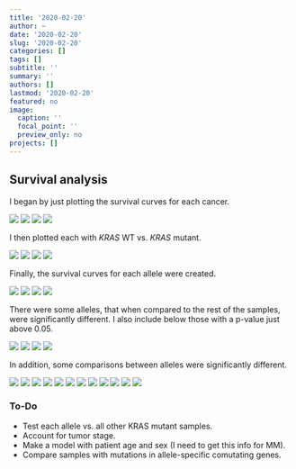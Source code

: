 ```yaml
---
title: '2020-02-20'
author: ~
date: '2020-02-20'
slug: '2020-02-20'
categories: []
tags: []
subtitle: ''
summary: ''
authors: []
lastmod: '2020-02-20'
featured: no
image:
  caption: ''
  focal_point: ''
  preview_only: no
projects: []
---
```


## Survival analysis

I began by just plotting the survival curves for each cancer.

![](/img/graphs/70_10_survival-analysis/cancer-survival-curve_COAD.svg)
![](/img/graphs/70_10_survival-analysis/cancer-survival-curve_LUAD.svg)
![](/img/graphs/70_10_survival-analysis/cancer-survival-curve_MM.svg)
![](/img/graphs/70_10_survival-analysis/cancer-survival-curve_PAAD.svg)

I then plotted each with *KRAS* WT vs. *KRAS* mutant.

![](/img/graphs/70_10_survival-analysis/kras-mutated-survival-curve_COAD.svg)
![](/img/graphs/70_10_survival-analysis/kras-mutated-survival-curve_LUAD.svg)
![](/img/graphs/70_10_survival-analysis/kras-mutated-survival-curve_MM.svg)
![](/img/graphs/70_10_survival-analysis/kras-mutated-survival-curve_PAAD.svg)

Finally, the survival curves for each allele were created.

![](/img/graphs/70_10_survival-analysis/kras-allele-survival-curve_PAAD.svg)
![](/img/graphs/70_10_survival-analysis/kras-allele-survival-curve_COAD.svg)
![](/img/graphs/70_10_survival-analysis/kras-allele-survival-curve_LUAD.svg)
![](/img/graphs/70_10_survival-analysis/kras-allele-survival-curve_MM.svg)

There were some alleles, that when compared to the rest of the samples, were significantly different.
I also include below those with a p-value just above 0.05.

![](/img/graphs/70_10_survival-analysis/allele-vs-rest_LUAD_G12C.svg)
![](/img/graphs/70_10_survival-analysis/allele-vs-rest_MM_G12A.svg)
![](/img/graphs/70_10_survival-analysis/allele-vs-rest_MM_G13D.svg)
![](/img/graphs/70_10_survival-analysis/allele-vs-rest_PAAD_G12D.svg)

In addition, some comparisons between alleles were significantly different.

![](/img/graphs/70_10_survival-analysis/allele-vs-allele_COAD_G12V-vs-G12C.svg)
![](/img/graphs/70_10_survival-analysis/allele-vs-allele_COAD_G12V-vs-G13D.svg)
![](/img/graphs/70_10_survival-analysis/allele-vs-allele_COAD_WT-vs-G12V.svg)
![](/img/graphs/70_10_survival-analysis/allele-vs-allele_LUAD_G12C-vs-WT.svg)
![](/img/graphs/70_10_survival-analysis/allele-vs-allele_MM_G12D-vs-G12A.svg)
![](/img/graphs/70_10_survival-analysis/allele-vs-allele_MM_G13D-vs-Q61H.svg)
![](/img/graphs/70_10_survival-analysis/allele-vs-allele_MM_G13D-vs-WT.svg)
![](/img/graphs/70_10_survival-analysis/allele-vs-allele_MM_Q61H-vs-G12A.svg)
![](/img/graphs/70_10_survival-analysis/allele-vs-allele_MM_WT-vs-G12A.svg)
![](/img/graphs/70_10_survival-analysis/allele-vs-allele_PAAD_G12V-vs-G12D.svg)
![](/img/graphs/70_10_survival-analysis/allele-vs-allele_PAAD_G12V-vs-WT.svg)
![](/img/graphs/70_10_survival-analysis/allele-vs-allele_PAAD_WT-vs-G12D.svg)

### To-Do

- Test each allele vs. all other KRAS mutant samples.
- Account for tumor stage.
- Make a model with patient age and sex (I need to get this info for MM).
- Compare samples with mutations in allele-specific comutating genes.

